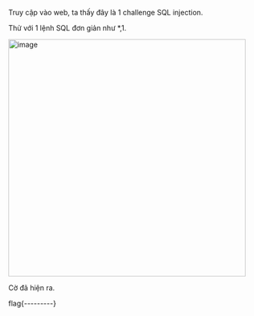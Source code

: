 Truy cập vào web, ta thấy đây là 1 challenge SQL injection.  

Thử với 1 lệnh SQL đơn giản như *,1.  

<img width="472" alt="image" src="https://user-images.githubusercontent.com/125866921/224555838-13e90770-2357-45d3-bebd-94e715f06108.png">

Cờ đã hiện ra.  

flag{---------}
